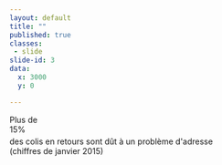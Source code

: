 ```yaml
---
layout: default
title: ""
published: true
classes:
 - slide
slide-id: 3
data:
  x: 3000
  y: 0

---
```

<div class="s88 left">Plus de</div>
<div class="s150 center scale-1_4 anim-tored transition-1000ms delay-150ms">15%</div>
<div class="s60 right" style="margin-top:0.3em;">des colis en retours sont dût à un problème d'adresse</div>
<div class="source_text" >(chiffres de janvier 2015)</div>
